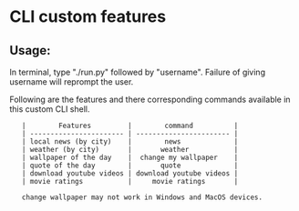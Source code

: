 # CLI custom features

## Usage:

In terminal, type "./run.py" followed by "username". Failure of giving username will reprompt the user.

Following are the features and there corresponding commands available in this custom CLI shell.





       |        Features         |        command          |       
       | ----------------------- | ----------------------- |
       | local news (by city)    |        news             |
       | weather (by city)       |       weather           |
       | wallpaper of the day    |  change my wallpaper    |
       | quote of the day        |       quote             |
       | download youtube videos | download youtube videos |
       | movie ratings           |     movie ratings       |
       
       change wallpaper may not work in Windows and MacOS devices.
